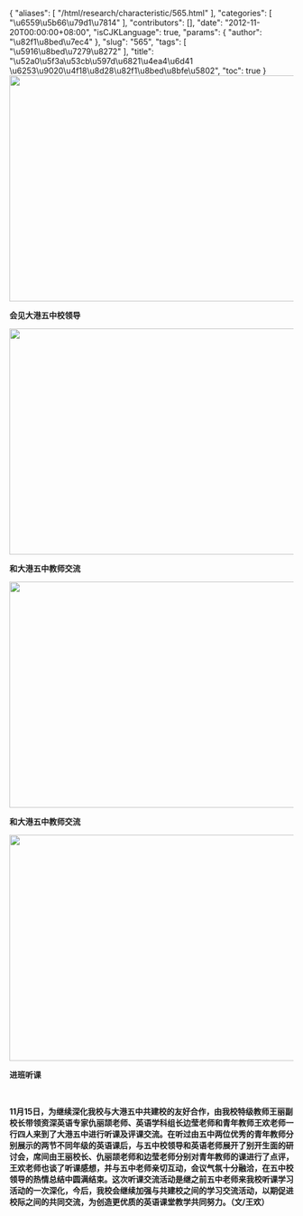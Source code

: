 {
    "aliases": [
        "/html/research/characteristic/565.html"
    ],
    "categories": [
        "\u6559\u5b66\u79d1\u7814"
    ],
    "contributors": [],
    "date": "2012-11-20T00:00:00+08:00",
    "isCJKLanguage": true,
    "params": {
        "author": "\u82f1\u8bed\u7ec4"
    },
    "slug": "565",
    "tags": [
        "\u5916\u8bed\u7279\u8272"
    ],
    "title": "\u52a0\u5f3a\u53cb\u597d\u6821\u4ea4\u6d41  \u6253\u9020\u4f18\u8d28\u82f1\u8bed\u8bfe\u5802",
    "toc": true
}
**<img
    src="https://cdn.tfls.online/mirror/full/70ae8b7908ceddfbcf4ef91471a2acadb92786ab.jpg"
    style="display:block;margin-left:auto;margin-right:auto;"
    decoding="async"
    fetchpriority="auto"
    loading="lazy"
    height="400"
    width="600"
/>**

**会见大港五中校领导**

**<img
    src="https://cdn.tfls.online/mirror/full/4c1b34c878125cd0dc4c0af5f5ba00888fb8012e.jpg"
    style="display:block;margin-left:auto;margin-right:auto;"
    decoding="async"
    fetchpriority="auto"
    loading="lazy"
    height="400"
    width="600"
/>**

**和大港五中教师交流**

**<img
    src="https://cdn.tfls.online/mirror/full/87b7d1333697a9c54d5fb91ed7803bef65fa1d65.jpg"
    style="display:block;margin-left:auto;margin-right:auto;"
    decoding="async"
    fetchpriority="auto"
    loading="lazy"
    height="400"
    width="600"
/>**

**和大港五中教师交流**

**<img
    src="https://cdn.tfls.online/mirror/full/c274846ab4d3f536c6008f8ca10fe5885deb7a9d.jpg"
    style="display:block;margin-left:auto;margin-right:auto;"
    decoding="async"
    fetchpriority="auto"
    loading="lazy"
    height="400"
    width="600"
/>**

**进班听课**

 

**11月15日，为继续深化我校与大港五中共建校的友好合作，由我校特级教师王丽副校长带领资深英语专家仇丽颉老师、英语学科组长边莹老师和青年教师王欢老师一行四人来到了大港五中进行听课及评课交流。在听过由五中两位优秀的青年教师分别展示的两节不同年级的英语课后，与五中校领导和英语老师展开了别开生面的研讨会，席间由王丽校长、仇丽颉老师和边莹老师分别对青年教师的课进行了点评，王欢老师也谈了听课感想，并与五中老师亲切互动，会议气氛十分融洽，在五中校领导的热情总结中圆满结束。这次听课交流活动是继之前五中老师来我校听课学习活动的一次深化，今后，我校会继续加强与共建校之间的学习交流活动，以期促进校际之间的共同交流，为创造更优质的英语课堂教学共同努力。（文/王欢）**

